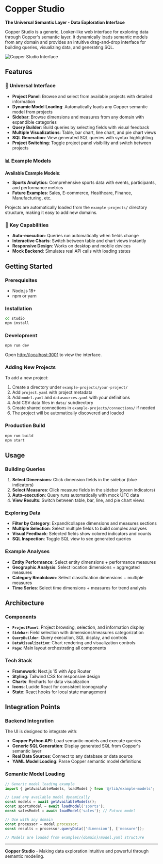 # Copper Studio

**The Universal Semantic Layer - Data Exploration Interface**

Copper Studio is a generic, Looker-like web interface for exploring data through Copper's semantic layer. It dynamically loads semantic models from any domain and provides an intuitive drag-and-drop interface for building queries, visualizing data, and generating SQL.

![Copper Studio Interface](https://via.placeholder.com/800x400?text=Copper+Studio+UI)

## Features

### 🎯 **Universal Interface**
- **Project Panel**: Browse and select from available projects with detailed information
- **Dynamic Model Loading**: Automatically loads any Copper semantic model from projects
- **Sidebar**: Browse dimensions and measures from any domain with expandible categories
- **Query Builder**: Build queries by selecting fields with visual feedback
- **Multiple Visualizations**: Table, bar chart, line chart, and pie chart views
- **SQL Generation**: View generated SQL queries with syntax highlighting
- **Project Switching**: Toggle project panel visibility and switch between projects

### 📊 **Example Models**
**Available Example Models:**
- **Sports Analytics**: Comprehensive sports data with events, participants, and performance metrics
- **Future Examples**: Sales, E-commerce, Healthcare, Finance, Manufacturing, etc.

Projects are automatically loaded from the `example-projects/` directory structure, making it easy to add new domains.

### 🚀 **Key Capabilities**
- **Auto-execution**: Queries run automatically when fields change
- **Interactive Charts**: Switch between table and chart views instantly
- **Responsive Design**: Works on desktop and mobile devices
- **Mock Backend**: Simulates real API calls with loading states

## Getting Started

### Prerequisites
- Node.js 18+ 
- npm or yarn

### Installation

```bash
cd studio
npm install
```

### Development

```bash
npm run dev
```

Open [http://localhost:3001](http://localhost:3001) to view the interface.

### Adding New Projects

To add a new project:
1. Create a directory under `example-projects/your-project/`
2. Add `project.yaml` with project metadata
3. Add `model.yaml` and `datasources.yaml` with your definitions
4. Add CSV data files in `data/` subdirectory
5. Create shared connections in `example-projects/connections/` if needed
6. The project will be automatically discovered and loaded

### Production Build

```bash
npm run build
npm start
```

## Usage

### Building Queries

1. **Select Dimensions**: Click dimension fields in the sidebar (blue indicators)
2. **Select Measures**: Click measure fields in the sidebar (green indicators)  
3. **Auto-execution**: Query runs automatically with mock UFC data
4. **View Results**: Switch between table, bar, line, and pie chart views

### Exploring Data

- **Filter by Category**: Expand/collapse dimensions and measures sections
- **Multiple Selection**: Select multiple fields to build complex analyses
- **Visual Feedback**: Selected fields show colored indicators and counts
- **SQL Inspection**: Toggle SQL view to see generated queries

### Example Analyses

- **Entity Performance**: Select entity dimensions + performance measures
- **Geographic Analysis**: Select location dimensions + aggregated measures  
- **Category Breakdown**: Select classification dimensions + multiple measures
- **Time Series**: Select time dimensions + measures for trend analysis

## Architecture

### Components

- **`ProjectPanel`**: Project browsing, selection, and information display
- **`Sidebar`**: Field selection with dimensions/measures categorization
- **`QueryBuilder`**: Query execution, SQL display, and controls  
- **`DataVisualization`**: Chart rendering and visualization controls
- **`Page`**: Main layout orchestrating all components

### Tech Stack

- **Framework**: Next.js 15 with App Router
- **Styling**: Tailwind CSS for responsive design
- **Charts**: Recharts for data visualization
- **Icons**: Lucide React for consistent iconography
- **State**: React hooks for local state management

## Integration Points

### Backend Integration
The UI is designed to integrate with:
- **Copper Python API**: Load semantic models and execute queries
- **Generic SQL Generation**: Display generated SQL from Copper's semantic layer
- **Real Data Sources**: Connect to any database or data source
- **YAML Model Loading**: Parse Copper semantic model definitions

### Semantic Model Loading
```typescript
// Generic model loading example
import { getAvailableModels, loadModel } from '@/lib/example-models';

// Load any available model dynamically
const models = await getAvailableModels();
const sportsModel = await loadModel('sports');
const salesModel = await loadModel('sales'); // Future model

// Use with any domain
const processor = model.processor;
const results = processor.queryData(['dimension'], ['measure']);

// Models are loaded from examples/{domain}/model.yaml structure
```

---

**Copper Studio** - Making data exploration intuitive and powerful through semantic modeling.
